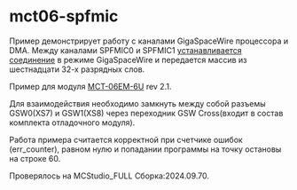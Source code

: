 # mct06-spfmic

Пример демонстрирует работу с каналами GigaSpaceWire процессора и DMA.
Между каналами SPFMIC0 и SPFMIC1 [устанавливается соединение](https://support.elvees.com/docs/Microchips/1892VM206/giga-sw) в режиме GigaSpaceWire и передается массив из шестнадцати 32-х разрядных слов.

Пример для модуля [MCT-06EM-6U](https://support.elvees.com/docs/Microchips/1892VM206/Boards/) rev 2.1.

Для взаимодействия необходимо замкнуть между собой разъемы GSW0(XS7) и GSW1(XS8) через переходник GSW Cross(входит в состав комплекта отладочного модуля).

Работа примера считается корректной при счетчике ошибок (err_counter), равном нулю и попадании программы на точку остановы на строке 60.

Проверялось на MCStudio_FULL Сборка:2024.09.70.
